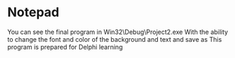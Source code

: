 # Notepad
You can see the final program in Win32\Debug\Project2.exe
With the ability to change the font and color of the background and text and save as
This program is prepared for Delphi learning
